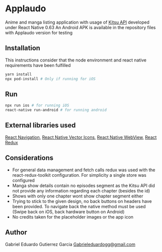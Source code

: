 # Applaudo

Anime and manga listing application with usage of [Kitsu API](https://kitsu.docs.apiary.io/) developed under React Native 0.63
An Android APK is available in the repository files with Applaudo version for testing

## Installation
This instructions consider that the node environment and react native requirements have been fulfilled 

```bash
yarn install
npx pod-install # Only if running for iOS 
```

## Run

```bash
npx run ios # for running iOS
react-native run-android # for running android
```

## External libraries used


[React Navigation](https://reactnavigation.org/),
[React Native Vector Icons](https://github.com/oblador/react-native-vector-icons),
[React Native WebView](https://github.com/react-native-community/react-native-webview),
[React Redux](https://react-redux.js.org/)


## Considerations
- For general data management and fetch calls redux was used with the react-redux-toolkit configuration. For simplicity a single store was configured
- Manga show details contain no episodes segment as the Kitsu API did not provide any information regarding each chapter (besides the id)
- Shows with only one chapter wont show chapter segment either
- Trying to stick to the given design, no back buttons on headers have been provided. To navigate back the native method must be used (Swipe back on iOS, back hardware button on Android)
- No credits taken for the placeholder images or the app icon

## Author
Gabriel Eduardo Gutierrez Garcia
Gabrieleduardogg@gmail.com